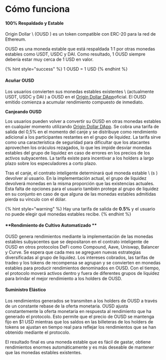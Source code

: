 # Cómo funciona

#### 100% Respaldado y Estable

Origin Dollar \ (OUSD \) es un token compatible con ERC-20 para la red de Ethereum.

OUSD es una moneda estable que está respaldada 1:1 por otras monedas estables como USDT, USDC y DAI. Como resultado, 1 OUSD siempre debería estar muy cerca de 1 USD en valor.

{% hint style="success" %}
1 OUSD = 1 USD
{% endhint %}

#### Acuñar OUSD

Los usuarios convierten sus monedas estables existentes \ (actualmente USDT, USDC y DAI \) a OUSD en el [Origin Dollar DApp](www.ousd.com)oficial. El OUSD emitido comienza a acumular rendimiento compuesto de inmediato.

**Canjeando OUSD**

Los usuarios pueden volver a convertir su OUSD en otras monedas estables en cualquier momento utilizando [Origin Dollar DApp](www.ousd.com). Se cobra una tarifa de salida del 0,5% en el momento del canje y se distribuye como rendimiento adicional a los participantes restantes en el grupo de liquidez. La tarifa sirve como una característica de seguridad para dificultar que los atacantes aprovechen los oráculos rezagados, lo que les impide desviar monedas estables del grupo de liquidez en caso de errores en los precios de los activos subyacentes. La tarifa existe para incentivar a los holders a largo plazo sobre los especuladores a corto plazo.

Tras el canje, el contrato inteligente determinará qué moneda estable \ (s \) devolver al usuario. En la implementación actual, el grupo de liquidez devolverá monedas en la misma proporción que las existencias actuales. Esta falta de opciones para el usuario también protege al grupo de liquidez en su conjunto en caso de que alguna de las monedas estables admitidas pierda su vínculo con el dólar.

{% hint style="warning" %}
Hay una tarifa de salida de **0.5%** y el usuario no puede elegir qué monedas estables recibe.
{% endhint %}

#### **Rendimiento de Cultivo Automatizado **

OUSD genera rendimientos mediante la implementación de las monedas estables subyacentes que se depositaron en el contrato inteligente de OUSD en otros protocolos DeFi como Compound, Aave, Uniswap, Balancer y Curve. Se espera que cada mes se agreguen nuevas estrategias diversificadas al grupo de liquidez. Los intereses cobrados, las tarifas de tradeo y los tokens de recompensa se agrupan y se convierten en monedas estables para producir rendimientos denominados en OUSD. Con el tiempo, el protocolo moverá activos dentro y fuera de diferentes grupos de liquidez para brindar el mejor rendimiento a los holders de OUSD.

#### **Suministro Elástico**

Los rendimientos generados se transmiten a los holders de OUSD a través de un constante rebase de la oferta monetaria. OUSD ajusta constantemente la oferta monetaria en respuesta al rendimiento que ha generado el protocolo. Esto permite que el precio de OUSD se mantenga fijo en $1 USD mientras que los saldos en las billeteras de los holders de tokens se ajustan en tiempo real para reflejar los rendimientos que se han obtenido mediante el protocolo.

El resultado final es una moneda estable que es fácil de gastar, obtiene rendimientos enormes automáticamente y es más deseable de mantener que las monedas estables existentes.

